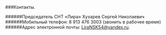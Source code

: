 ###Контакты.

######Председатель СНТ «Лира» Хухарев Сергей Николаевич
######Мобильный телефон: 8 913 476 3003 (звонить в рабочее время)
######Адрес электронной почты: LiraNSK54@yandex.ru.
